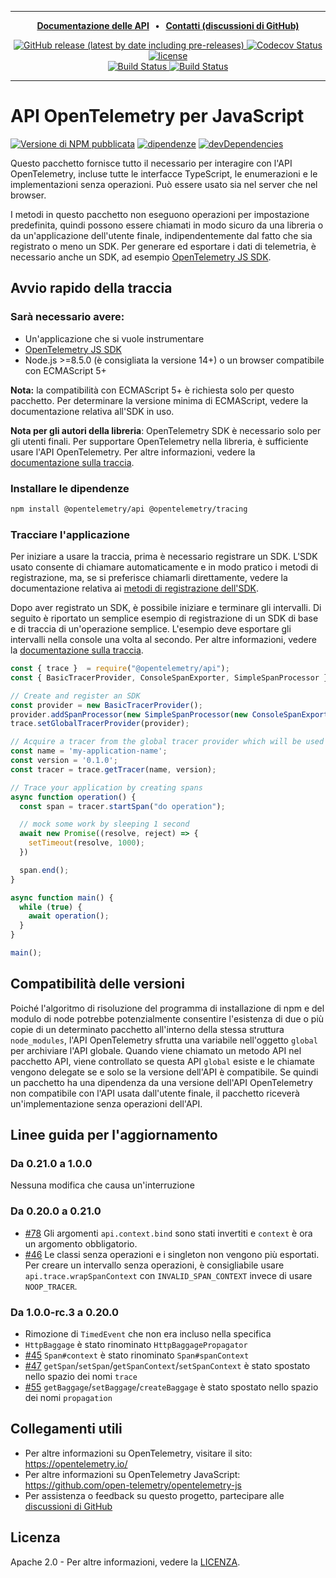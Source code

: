 
---
<p align="center">
  <strong>
    <a href="https://open-telemetry.github.io/opentelemetry-js-api">Documentazione delle API<a/> &nbsp;&nbsp;&bull;&nbsp;&nbsp; <a href="https://github.com/open-telemetry/opentelemetry-js/discussions">Contatti (discussioni di GitHub)<a/>
  </strong>
</p>

<p align="center">
  <a href="https://github.com/open-telemetry/opentelemetry-js-api/releases">
    <img alt="GitHub release (latest by date including pre-releases)" src="https://img.shields.io/github/v/release/open-telemetry/opentelemetry-js-api?include_prereleases&style=for-the-badge">
  </a>
  <a href="https://codecov.io/gh/open-telemetry/opentelemetry-js-api/branch/main/">
    <img alt="Codecov Status" src="https://img.shields.io/codecov/c/github/open-telemetry/opentelemetry-js-api?style=for-the-badge">
  </a>
  <a href="https://github.com/open-telemetry/opentelemetry-js-api/blob/main/LICENSE">
    <img alt="license" src="https://img.shields.io/badge/license-Apache_2.0-green.svg?style=for-the-badge">
  </a>
  <br/>
  <a href="https://github.com/open-telemetry/opentelemetry-js-api/actions/workflows/docs.yaml">
    <img alt="Build Status" src="https://github.com/open-telemetry/opentelemetry-js-api/actions/workflows/test.yaml/badge.svg?branch=main">
  </a>
  <a href="https://github.com/open-telemetry/opentelemetry-js-api/actions/workflows/test.yaml?query=branch%3Amain">
    <img alt="Build Status" src="https://github.com/open-telemetry/opentelemetry-js-api/actions/workflows/docs.yaml/badge.svg">
  </a>
</p>

---

# <a name="opentelemetry-api-for-javascript"></a>API OpenTelemetry per JavaScript

[![Versione di NPM pubblicata][npm-img]][npm-url]
[![dipendenze][dependencies-image]][dependencies-url]
[![devDependencies][devDependencies-image]][devDependencies-url]

Questo pacchetto fornisce tutto il necessario per interagire con l'API OpenTelemetry, incluse tutte le interfacce TypeScript, le enumerazioni e le implementazioni senza operazioni. Può essere usato sia nel server che nel browser.

I metodi in questo pacchetto non eseguono operazioni per impostazione predefinita, quindi possono essere chiamati in modo sicuro da una libreria o da un'applicazione dell'utente finale, indipendentemente dal fatto che sia registrato o meno un SDK. Per generare ed esportare i dati di telemetria, è necessario anche un SDK, ad esempio [OpenTelemetry JS SDK][opentelemetry-js].

## <a name="tracing-quick-start"></a>Avvio rapido della traccia

### <a name="you-will-need"></a>Sarà necessario avere:

- Un'applicazione che si vuole instrumentare
- [OpenTelemetry JS SDK][opentelemetry-js]
- Node.js >=8.5.0 (è consigliata la versione 14+) o un browser compatibile con ECMAScript 5+

**Nota:** la compatibilità con ECMAScript 5+ è richiesta solo per questo pacchetto. Per determinare la versione minima di ECMAScript, vedere la documentazione relativa all'SDK in uso.

**Nota per gli autori della libreria**: OpenTelemetry SDK è necessario solo per gli utenti finali. Per supportare OpenTelemetry nella libreria, è sufficiente usare l'API OpenTelemetry. Per altre informazioni, vedere la [documentazione sulla traccia][docs-tracing].

### <a name="install-dependencies"></a>Installare le dipendenze

```sh
npm install @opentelemetry/api @opentelemetry/tracing
```

### <a name="trace-your-application"></a>Tracciare l'applicazione

Per iniziare a usare la traccia, prima è necessario registrare un SDK. L'SDK usato consente di chiamare automaticamente e in modo pratico i metodi di registrazione, ma, se si preferisce chiamarli direttamente, vedere la documentazione relativa ai [metodi di registrazione dell'SDK][docs-sdk-registration].

Dopo aver registrato un SDK, è possibile iniziare e terminare gli intervalli. Di seguito è riportato un semplice esempio di registrazione di un SDK di base e di traccia di un'operazione semplice. L'esempio deve esportare gli intervalli nella console una volta al secondo. Per altre informazioni, vedere la [documentazione sulla traccia][docs-tracing].

```javascript
const { trace }  = require("@opentelemetry/api");
const { BasicTracerProvider, ConsoleSpanExporter, SimpleSpanProcessor }  = require("@opentelemetry/tracing");

// Create and register an SDK
const provider = new BasicTracerProvider();
provider.addSpanProcessor(new SimpleSpanProcessor(new ConsoleSpanExporter()));
trace.setGlobalTracerProvider(provider);

// Acquire a tracer from the global tracer provider which will be used to trace the application
const name = 'my-application-name';
const version = '0.1.0';
const tracer = trace.getTracer(name, version);

// Trace your application by creating spans
async function operation() {
  const span = tracer.startSpan("do operation");

  // mock some work by sleeping 1 second
  await new Promise((resolve, reject) => {
    setTimeout(resolve, 1000);
  })

  span.end();
}

async function main() {
  while (true) {
    await operation();
  }
}

main();
```

## <a name="version-compatibility"></a>Compatibilità delle versioni

Poiché l'algoritmo di risoluzione del programma di installazione di npm e del modulo di node potrebbe potenzialmente consentire l'esistenza di due o più copie di un determinato pacchetto all'interno della stessa struttura `node_modules`, l'API OpenTelemetry sfrutta una variabile nell'oggetto `global` per archiviare l'API globale. Quando viene chiamato un metodo API nel pacchetto API, viene controllato se questa API `global` esiste e le chiamate vengono delegate se e solo se la versione dell'API è compatibile. Se quindi un pacchetto ha una dipendenza da una versione dell'API OpenTelemetry non compatibile con l'API usata dall'utente finale, il pacchetto riceverà un'implementazione senza operazioni dell'API.

## <a name="upgrade-guidelines"></a>Linee guida per l'aggiornamento

### <a name="0210-to-100"></a>Da 0.21.0 a 1.0.0

Nessuna modifica che causa un'interruzione

### <a name="0200-to-0210"></a>Da 0.20.0 a 0.21.0

- [#78](https://github.com/open-telemetry/opentelemetry-js-api/issues/78) Gli argomenti `api.context.bind` sono stati invertiti e `context` è ora un argomento obbligatorio.
- [#46](https://github.com/open-telemetry/opentelemetry-js-api/issues/46) Le classi senza operazioni e i singleton non vengono più esportati. Per creare un intervallo senza operazioni, è consigliabile usare `api.trace.wrapSpanContext` con `INVALID_SPAN_CONTEXT` invece di usare `NOOP_TRACER`.

### <a name="100-rc3-to-0200"></a>Da 1.0.0-rc.3 a 0.20.0

- Rimozione di `TimedEvent` che non era incluso nella specifica
- `HttpBaggage` è stato rinominato `HttpBaggagePropagator`
- [#45](https://github.com/open-telemetry/opentelemetry-js-api/pull/45) `Span#context` è stato rinominato `Span#spanContext`
- [#47](https://github.com/open-telemetry/opentelemetry-js-api/pull/47) `getSpan`/`setSpan`/`getSpanContext`/`setSpanContext` è stato spostato nello spazio dei nomi `trace`
- [#55](https://github.com/open-telemetry/opentelemetry-js-api/pull/55) `getBaggage`/`setBaggage`/`createBaggage` è stato spostato nello spazio dei nomi `propagation`

## <a name="useful-links"></a>Collegamenti utili

- Per altre informazioni su OpenTelemetry, visitare il sito: <https://opentelemetry.io/>
- Per altre informazioni su OpenTelemetry JavaScript: <https://github.com/open-telemetry/opentelemetry-js>
- Per assistenza o feedback su questo progetto, partecipare alle [discussioni di GitHub][discussions-url]

## <a name="license"></a>Licenza

Apache 2.0 - Per altre informazioni, vedere la [LICENZA][license-url].

[opentelemetry-js]: https://github.com/open-telemetry/opentelemetry-js

[discussions-url]: https://github.com/open-telemetry/opentelemetry-js/discussions
[license-url]: https://github.com/open-telemetry/opentelemetry-js-api/blob/main/LICENSE
[license-image]: https://img.shields.io/badge/license-Apache_2.0-green.svg?style=flat
[dependencies-image]: https://status.david-dm.org/gh/open-telemetry/opentelemetry-js-api.svg
[dependencies-url]: https://david-dm.org/open-telemetry/opentelemetry-js-api
[devDependencies-image]: https://status.david-dm.org/gh/open-telemetry/opentelemetry-js-api.svg?type=dev
[devDependencies-url]: https://david-dm.org/open-telemetry/opentelemetry-js-api?type=dev
[npm-url]: https://www.npmjs.com/package/@opentelemetry/api
[npm-img]: https://badge.fury.io/js/%40opentelemetry%2Fapi.svg
[docs-tracing]: https://github.com/open-telemetry/opentelemetry-js-api/blob/main/docs/tracing.md
[docs-sdk-registration]: https://github.com/open-telemetry/opentelemetry-js-api/blob/main/docs/sdk-registration.md
